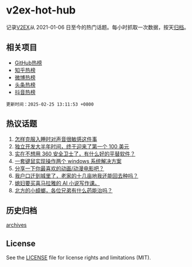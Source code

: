 # v2ex-hot-hub

 记录[V2EX](https://www.v2ex.com/)从 2021-01-06 日至今的热门话题。每小时抓取一次数据，按天[归档](archives)。
 
 ## 相关项目

- [GitHub热榜](https://github.com/lonnyzhang423/github-hot-hub)
- [知乎热榜](https://github.com/lonnyzhang423/zhihu-hot-hub)
- [微博热榜](https://github.com/lonnyzhang423/weibo-hot-hub)
- [头条热榜](https://github.com/lonnyzhang423/toutiao-hot-hub)
- [抖音热榜](https://github.com/lonnyzhang423/douyin-hot-hub)


 `更新时间：2025-02-25 13:11:53 +0800`

## 热议话题

1. [怎样克服入睡时对声音很敏感这件事](https://www.v2ex.com/t/1113983)
1. [独立开发大半年时间，终于迎来了第一个 100 美元](https://www.v2ex.com/t/1114017)
1. [实在不想用 360 安全卫士了，有什么好的平替软件？](https://www.v2ex.com/t/1113836)
1. [一套键鼠实现操作两个 windows 系统解决方案](https://www.v2ex.com/t/1113795)
1. [分享一下你最喜欢的动画/动漫电影吧？](https://www.v2ex.com/t/1113997)
1. [我户口迁到城里了，老家的十几亩地我还能回去种吗？](https://www.v2ex.com/t/1113929)
1. [媳妇要买喜马拉雅的 AI 小说写作课。](https://www.v2ex.com/t/1113863)
1. [北方的小蟑螂，各位兄弟有什么药能治吗？](https://www.v2ex.com/t/1113876)

## 历史归档

[archives](archives)

## License

See the [LICENSE](LICENSE) file for license rights and limitations (MIT).
